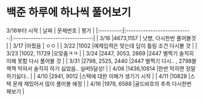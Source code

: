 # 백준 하루에 하나씩 풀어보기
3/16부터 시작
| 날짜        | 문제번호                   | 평가                             |
|:---------:|:---------------------------:|:--------------------------------:|
| 3/16  |4673,1157             | 낫밷, 다시한번 풀어볼것                |
| 3/17      |아팠음                         | ㅇㅇ                             |
| 3/22      |1002                      |예제입력은 맞는데 답이 틀림 조건 다시볼 것         |
| 3/23      |1002, 11729                     |오맞춤ㅋㅋ        |
| 3/24      |2447, 3053, 2869                   |2447 별찍기 솔직히 이해 못함 다시 풀어볼 것    |
| 3/31      |2798, 2525, 2440                  |2447 별찍기 다시.. , 2798블랙잭 막혀서 솔직히 하기 싫었음.. 실버5달성!   |
| 4/06      |1436,10814                 |한번 막히면 정말 하기싫다..  |
| 4/10      |2941, 9012                |스택에 대한 이해가 생기기 시작 |
| 4/11      |10828                |스택 문제 재밌어서 많이 풀어볼 예정 |
| 4/16      |1978, 6588               |골드바흐의 추측 다시한번 해보기 |
